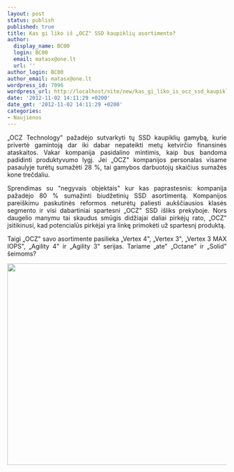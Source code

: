 ```yaml
---
layout: post
status: publish
published: true
title: Kas gi liko iš „OCZ" SSD kaupiklių asortimento?
author:
  display_name: BC00
  login: BC00
  email: matasx@one.lt
  url: ''
author_login: BC00
author_email: matasx@one.lt
wordpress_id: 7096
wordpress_url: http://localhost/site/new/kas_gi_liko_is_ocz_ssd_kaupikliu_asortimento/
date: '2012-11-02 14:11:29 +0200'
date_gmt: '2012-11-02 14:11:29 +0200'
categories:
- Naujienos
---
```

<p style="text-align: justify;">
	&bdquo;OCZ Technology&quot; pažadėjo sutvarkyti tų SSD kaupiklių gamybą, kurie privertė gamintoją dar iki dabar nepateikti metų ketvirčio finansinės ataskaitos. Vakar kompanija pasidalino mintimis, kaip bus bandoma padidinti produktyvumo lygį. Jei &bdquo;OCZ&quot; kompanijos personalas visame pasaulyje turėtų sumažėti 28 %, tai gamybos darbuotojų skaičius sumažės kone trečdaliu.</p>
<p style="text-align: justify;">
	Sprendimas su &quot;negyvais objektais&quot; kur kas paprastesnis: kompanija pažadėjo 80 % sumažinti biudžetinių SSD asortimentą. Kompanijos parei&scaron;kimu paskutinės reformos neturėtų paliesti auk&scaron;čiausios klasės segmento ir visi dabartiniai spartesni &bdquo;OCZ&quot; SSD i&scaron;liks prekyboje. Nors daugelio manymu tai skaudus smūgis didžiajai daliai pirkėjų rato, &bdquo;OCZ&quot; įsitikinusi, kad potencialūs pirkėjai yra linkę primokėti už spartesnį produktą.</p>
<p style="text-align: justify;">
	Taigi &bdquo;OCZ&quot; savo asortimente pasilieka &bdquo;Vertex 4&quot;, &bdquo;Vertex 3&quot;, &bdquo;Vertex 3 MAX IOPS&quot;, &bdquo;Agility 4&quot; ir &bdquo;Agility 3&quot; serijas. Tariame &bdquo;ate&quot; &bdquo;Octane&quot; ir &bdquo;Solid&quot; &scaron;eimoms?</p>
<p>
	<img alt="" src="http://technews.lt/userfiles/ocz_01.gif" style="width: 520px; height: 462px;" /></p>
